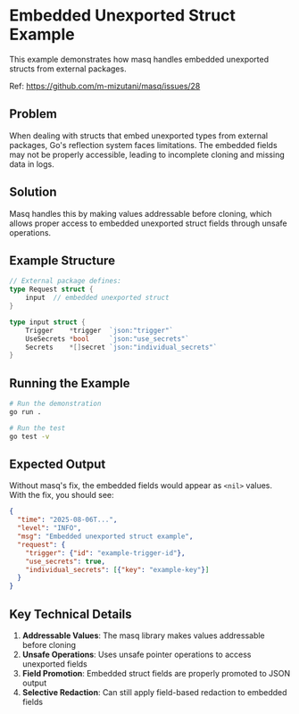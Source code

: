 # Embedded Unexported Struct Example

This example demonstrates how masq handles embedded unexported structs from external packages.

Ref: https://github.com/m-mizutani/masq/issues/28

## Problem

When dealing with structs that embed unexported types from external packages, Go's reflection system faces limitations. The embedded fields may not be properly accessible, leading to incomplete cloning and missing data in logs.

## Solution

Masq handles this by making values addressable before cloning, which allows proper access to embedded unexported struct fields through unsafe operations.

## Example Structure

```go
// External package defines:
type Request struct {
    input  // embedded unexported struct
}

type input struct {
    Trigger    *trigger  `json:"trigger"`
    UseSecrets *bool     `json:"use_secrets"`
    Secrets    *[]secret `json:"individual_secrets"`
}
```

## Running the Example

```bash
# Run the demonstration
go run .

# Run the test
go test -v
```

## Expected Output

Without masq's fix, the embedded fields would appear as `<nil>` values. With the fix, you should see:

```json
{
  "time": "2025-08-06T...",
  "level": "INFO",
  "msg": "Embedded unexported struct example",
  "request": {
    "trigger": {"id": "example-trigger-id"},
    "use_secrets": true,
    "individual_secrets": [{"key": "example-key"}]
  }
}
```

## Key Technical Details

1. **Addressable Values**: The masq library makes values addressable before cloning
2. **Unsafe Operations**: Uses unsafe pointer operations to access unexported fields
3. **Field Promotion**: Embedded struct fields are properly promoted to JSON output
4. **Selective Redaction**: Can still apply field-based redaction to embedded fields